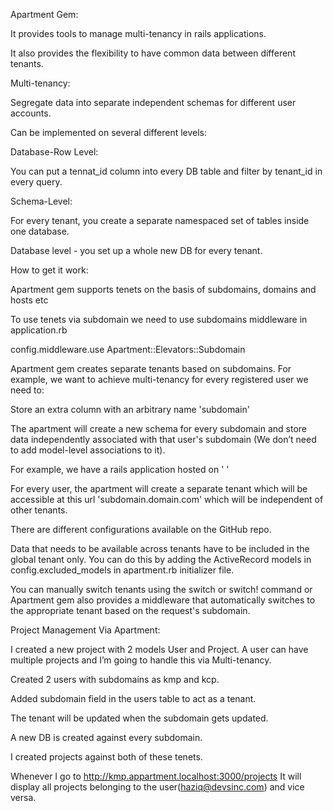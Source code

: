 Apartment Gem:

It provides tools to manage multi-tenancy in rails applications.

It also provides the flexibility to have common data between different tenants.

Multi-tenancy:

Segregate data into separate independent schemas for different user accounts.

Can be implemented on several different levels:

Database-Row Level:

You can put a tennat_id column into every DB table and filter by tenant_id in every query. 

Schema-Level: 

For every tenant, you create a separate namespaced set of tables inside one database.

Database level - you set up a whole new DB for every tenant.

How to get it work:

Apartment gem supports tenets on the basis of subdomains, domains and hosts etc

To use tenets via subdomain we need to use subdomains middleware in application.rb

config.middleware.use Apartment::Elevators::Subdomain

Apartment gem creates separate tenants based on subdomains. For example, we want to achieve multi-tenancy for every registered user we need to:

Store an extra column with an arbitrary name 'subdomain'

The apartment will create a new schema for every subdomain and store data independently associated with that user's subdomain (We don’t need to add model-level associations to it).

For example, we have a rails application hosted on ' '

For every user, the apartment will create a separate tenant which will be accessible at this url 'subdomain.domain.com' which will be independent of other tenants.

There are different configurations available on the GitHub repo.

Data that needs to be available across tenants have to be included in the global tenant only. You can do this by adding the ActiveRecord models in config.excluded_models in apartment.rb initializer file.

You can manually switch tenants using the switch or switch! command or Apartment gem also provides a middleware that automatically switches to the appropriate tenant based on the request's subdomain.

Project Management Via Apartment: 

I created a new project with 2 models User and Project. A user can have multiple projects and I’m going to handle this via Multi-tenancy.

Created 2 users with subdomains as kmp and kcp.



Added subdomain field in the users table to act as a tenant. 



The tenant will be updated when the subdomain gets updated.



A new DB is created against every subdomain.



I created projects against both of these tenets.

Whenever I go to http://kmp.appartment.localhost:3000/projects It will display all projects belonging to the user(haziq@devsinc.com) and vice versa.
